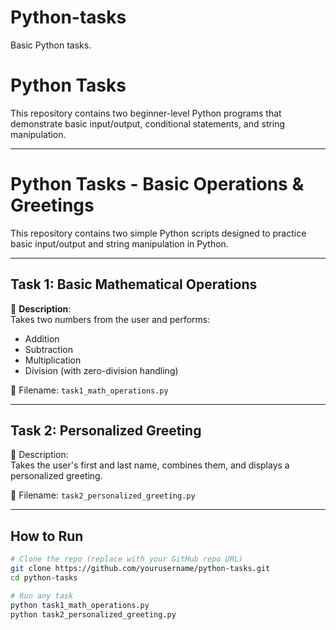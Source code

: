# Python-tasks
Basic Python tasks.
# Python Tasks

This repository contains two beginner-level Python programs that demonstrate basic input/output, conditional statements, and string manipulation.

---
# Python Tasks - Basic Operations & Greetings

This repository contains two simple Python scripts designed to practice basic input/output and string manipulation in Python.

---

## Task 1: Basic Mathematical Operations

📌 **Description**:  
Takes two numbers from the user and performs:
- Addition
- Subtraction
- Multiplication
- Division (with zero-division handling)

📄 Filename: `task1_math_operations.py`

---

## Task 2: Personalized Greeting

📌 Description:  
Takes the user's first and last name, combines them, and displays a personalized greeting.

📄 Filename: `task2_personalized_greeting.py`

---

## How to Run

```bash
# Clone the repo (replace with your GitHub repo URL)
git clone https://github.com/yourusername/python-tasks.git
cd python-tasks

# Run any task
python task1_math_operations.py
python task2_personalized_greeting.py

